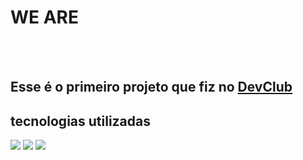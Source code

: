 <h1>WE ARE</h1>
<br>
<br>
<h2>Esse é o primeiro projeto que fiz no <a href="https://rodolfomori.com.br/devclub">DevClub</a></h2>
<h2>tecnologias utilizadas</h2>
<img src="https://img.shields.io/badge/HTML-239120?style=for-the-badge&logo=html5&logoColor=white"/>
<img src="https://img.shields.io/badge/CSS-239120?&style=for-the-badge&logo=css3&logoColor=white"/>


<img src="https://github.com/Demantorabia/we-are/blob/main/img/primeiro%20projeto.png?raw=true">
